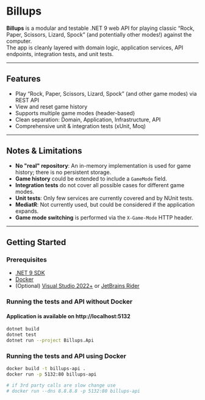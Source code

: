 # Billups

**Billups** is a modular and testable .NET 9 web API for playing classic “Rock, Paper, Scissors, Lizard, Spock” (and potentially other modes!) against the computer.  
The app is cleanly layered with domain logic, application services, API endpoints, integration tests, and unit tests.

---

## Features

- Play “Rock, Paper, Scissors, Lizard, Spock” (and other game modes) via REST API
- View and reset game history
- Supports multiple game modes (header-based)
- Clean separation: Domain, Application, Infrastructure, API
- Comprehensive unit & integration tests (xUnit, Moq)

---

## Notes & Limitations

- **No "real" repository**: An in-memory implementation is used for game history; there is no persistent storage.
- **Game history** could be extended to include a `GameMode` field.
- **Integration tests** do not cover all possible cases for different game modes.
- **Unit tests**: Only few services are currently covered and by NUnit tests.
- **MediatR**: Not currently used, but could be considered if the application expands.
- **Game mode switching** is performed via the `X-Game-Mode` HTTP header.

---
## Getting Started

### Prerequisites

- [.NET 9 SDK](https://dotnet.microsoft.com/download)
- [Docker](https://www.docker.com/get-started/)
- (Optional) [Visual Studio 2022+](https://visualstudio.microsoft.com/) or [JetBrains Rider](https://www.jetbrains.com/rider/)

### Running the tests and API without Docker
#### Application is available on http://localhost:5132

```sh
dotnet build
dotnet test
dotnet run --project Billups.Api
```

### Running the tests and API using Docker

```sh
docker build -t billups-api .
docker run -p 5132:80 billups-api

# if 3rd party calls are slow change use 
# docker run --dns 8.8.8.8 -p 5132:80 billups-api
```
